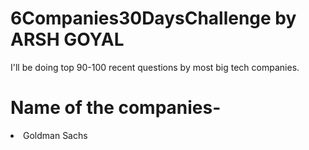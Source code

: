 # 6Companies30DaysChallenge by ARSH GOYAL

I'll be doing top 90-100 recent questions by most big tech companies.

# Name of the companies-
<li>
  Goldman Sachs
</li>
